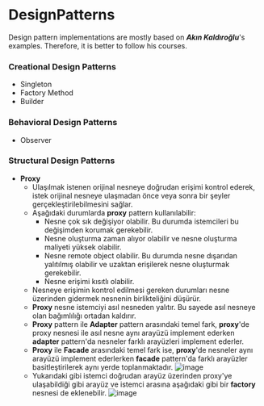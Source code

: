 # DesignPatterns

Design pattern implementations are mostly based on ***Akın Kaldıroğlu***'s examples. Therefore, it is better to follow his courses.

### Creational Design Patterns

- Singleton
- Factory Method
- Builder

### Behavioral Design Patterns

- Observer

### Structural Design Patterns

- **Proxy**
  - Ulaşılmak istenen orijinal nesneye doğrudan erişimi kontrol ederek, istek orijinal nesneye ulaşmadan önce veya sonra bir şeyler gerçekleştirilebilmesini sağlar.
  - Aşağıdaki durumlarda **proxy** pattern kullanılabilir:
    - Nesne çok sık değişiyor olabilir. Bu durumda istemcileri bu değişimden korumak gerekebilir.
    - Nesne oluşturma zaman alıyor olabilir ve nesne oluşturma maliyeti yüksek olabilir.
    - Nesne remote object olabilir. Bu durumda nesne dışarıdan yalıtılmış olabilir ve uzaktan erişilerek nesne oluşturmak gerekebilir.
    - Nesne erişimi kısıtlı olabilir.
  - Nesneye erişimin kontrol edilmesi gereken durumları nesne üzerinden gidermek nesnenin birlikteliğini düşürür.
  - **Proxy** nesne istemciyi asıl nesneden yalıtır. Bu sayede asıl nesneye olan bağımlılığı ortadan kaldırır.
  - **Proxy** pattern ile **Adapter** pattern arasındaki temel fark, **proxy**'de proxy nesnesi ile asıl nesne aynı arayüzü implement ederken **adapter** pattern'da nesneler farklı arayüzleri implement ederler.
  - **Proxy** ile **Facade** arasındaki temel fark ise, **proxy**'de nesneler aynı arayüzü implement ederlerken **facade** pattern'da farklı arayüzler basitleştirilerek aynı yerde toplanmaktadır.
  ![image](https://user-images.githubusercontent.com/49842813/221957771-2161b1fe-575e-4785-87ff-1a9cba168fcd.png)
  - Yukarıdaki gibi istemci doğrudan arayüz üzerinden proxy'ye ulaşabildiği gibi arayüz ve istemci arasına aşağıdaki gibi bir **factory** nesnesi de eklenebilir.
  ![image](https://user-images.githubusercontent.com/49842813/221963131-240a1f24-3540-4708-97ec-15dae076239d.png)

